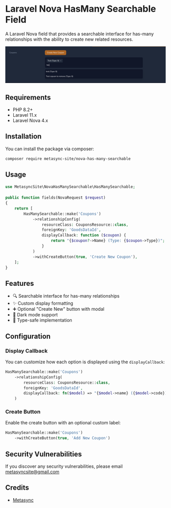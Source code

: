 # Laravel Nova HasMany Searchable Field

A Laravel Nova field that provides a searchable interface for has-many relationships with the ability to create new related resources.


![screenshot of the search relations tool](./screenshot.png)

## Requirements

- PHP 8.2+
- Laravel 11.x
- Laravel Nova 4.x

## Installation

You can install the package via composer:

```bash
composer require metasync-site/nova-has-many-searchable
```

## Usage

```php
use MetasyncSite\NovaHasManySearchable\HasManySearchable;

public function fields(NovaRequest $request)
{
    return [
        HasManySearchable::make('Coupons')
            ->relationshipConfig(
                resourceClass: CouponsResource::class,
                foreignKey: 'GoodsDataId',
                displayCallback: function ($coupon) {
                    return "{$coupon?->Name} (Type: {$coupon->Type})";
                }
            )
            ->withCreateButton(true, 'Create New Coupon'),
    ];
}
```

## Features

- 🔍 Searchable interface for has-many relationships
- ✨ Custom display formatting
- ➕ Optional "Create New" button with modal
- 🎨 Dark mode support
- 🎯 Type-safe implementation

## Configuration

### Display Callback

You can customize how each option is displayed using the `displayCallback`:

```php
HasManySearchable::make('Coupons')
    ->relationshipConfig(
        resourceClass: CouponsResource::class,
        foreignKey: 'GoodsDataId',
        displayCallback: fn($model) => "{$model->name} ({$model->code})"
    )
```

### Create Button

Enable the create button with an optional custom label:

```php
HasManySearchable::make('Coupons')
    ->withCreateButton(true, 'Add New Coupon')
```

## Security Vulnerabilities

If you discover any security vulnerabilities, please email metasyncsite@gmail.com

## Credits
- [Metasync](https://github.com/metasyncSite)

